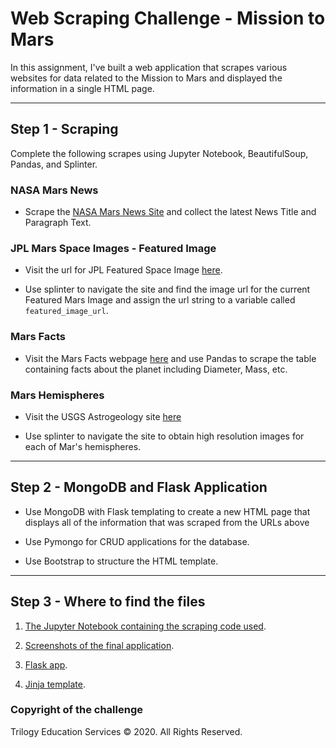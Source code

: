 # Web Scraping Challenge - Mission to Mars

In this assignment, I've built a web application that scrapes various websites for data related to the Mission to Mars and displayed the information in a single HTML page.

- - -

## Step 1 - Scraping

Complete the following scrapes using Jupyter Notebook, BeautifulSoup, Pandas, and Splinter.

### NASA Mars News

* Scrape the [NASA Mars News Site](https://mars.nasa.gov/news/) and collect the latest News Title and Paragraph Text.

### JPL Mars Space Images - Featured Image

* Visit the url for JPL Featured Space Image [here](https://www.jpl.nasa.gov/spaceimages/?search=&category=Mars).

* Use splinter to navigate the site and find the image url for the current Featured Mars Image and assign the url string to a variable called `featured_image_url`.

### Mars Facts

* Visit the Mars Facts webpage [here](https://space-facts.com/mars/) and use Pandas to scrape the table containing facts about the planet including Diameter, Mass, etc.

### Mars Hemispheres

* Visit the USGS Astrogeology site [here](https://astrogeology.usgs.gov/search/results?q=hemisphere+enhanced&k1=target&v1=Mars)

* Use splinter to navigate the site to obtain high resolution images for each of Mar's hemispheres.

- - -

## Step 2 - MongoDB and Flask Application

* Use MongoDB with Flask templating to create a new HTML page that displays all of the information that was scraped from the URLs above

* Use Pymongo for CRUD applications for the database.

* Use Bootstrap to structure the HTML template.

- - -

## Step 3 - Where to find the files

1. [The Jupyter Notebook containing the scraping code used](Missions_to_Mars/mission_to_mars.ipynb).

2. [Screenshots of the final application](Missions_to_Mars/screenshots).

3. [Flask app](Missions_to_Mars/app.py).

4. [Jinja template](Missions_to_Mars/templates/index.html).


### Copyright of the challenge

Trilogy Education Services © 2020. All Rights Reserved.
